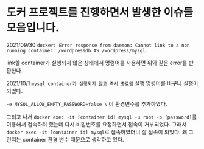 # 도커 프로젝트를 진행하면서 발생한 이슈들 모음입니다.

2021/09/30
`docker: Error response from daemon: Cannot link to a non running container: /wordpressdb AS /wordpress/mysql.`

link할 container가 실행되지 않은 상태에서 명령어를 사용하면 위와 같은 error를 반환한다.

2021/10/1
`mysql container가 실행되지 않고 즉시 종료됨`
실행 명령어를 바꾸니 실행이 되었다.

`-e MYSQL_ALLOW_EMPTY_PASSWORD=false \` 이 환경변수를 추가하였다.

그러고 나서 
`docker exec -it [container id] mysql -u root -p [password]`를 이용해서 접속하려 했는데 다시 비밀번호를 요청하면서 접속이 거부되었다.
그래서 `docker exec -it [container id] mysql`로 접속하였더니 잘 접속이 되었다. 
왜 그런지는 container 환경 변수 때문으로 생각하고 있다. 